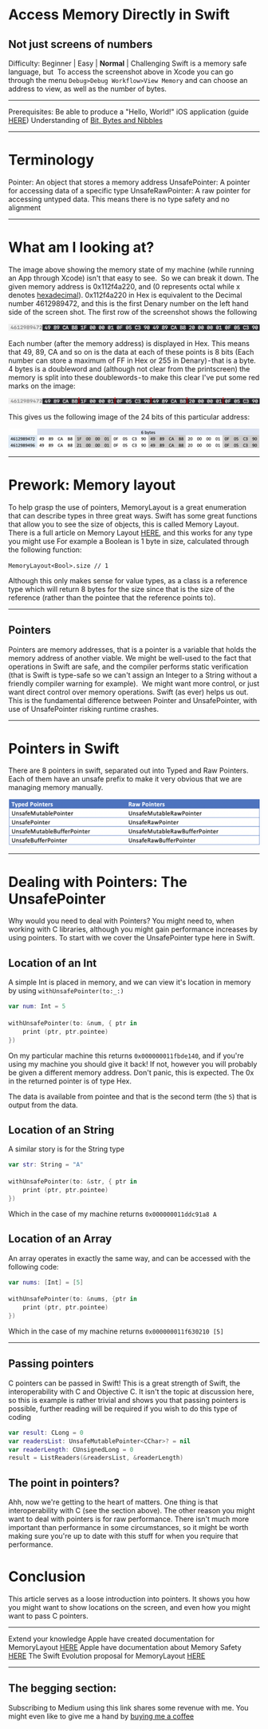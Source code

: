 # Access Memory Directly in Swift
## Not just screens of numbers

Difficulty: Beginner | Easy | **Normal** | Challenging
Swift is a memory safe language, but 
To access the screenshot above in Xcode you can go through the menu `Debug>Debug Workflow>View Memory` and can choose an address to view, as well as the number of bytes.

---

Prerequisites:
Be able to produce a "Hello, World!" iOS application (guide [HERE](https://medium.com/swlh/your-first-ios-application-using-xcode-9983cf6efb71))
Understanding of [Bit, Bytes and Nibbles](https://medium.com/swlh/swift-bit-byte-and-nibble-6d34fbf2ee78)

---

# Terminology
Pointer: An object that stores a memory address
UnsafePointer: A pointer for accessing data of a specific type
UnsafeRawPointer: A raw pointer for accessing untyped data. This means there is no type safety and no alignment 

---

# What am I looking at?
The image above showing the memory state of my machine (while running an App through Xcode) isn't that easy to see. 
So we can break it down.
The given memory address is 0x112f4a220, and (0 represents octal while x denotes [hexadecimal](https://medium.com/@stevenpcurtis.sc/hexadecimal-in-programming-691ffe32f707)).
0x112f4a220 in Hex is equivalent to the Decimal number 4612989472, and this is the first Denary number on the left hand side of the screen shot.
The first row of the screenshot shows the following 

![image](Images/1*uhyMM_AgQMGsuQehV9dkKA.png)

Each number (after the memory address) is displayed in Hex. This means that 49, 89, CA and so on is the data at each of these points is 8 bits (Each number can store a maximum of FF in Hex or 255 in Denary) - that is a byte.
4 bytes is a doubleword and (although not clear from the printscreen) the memory is split into these doublewords - to make this clear I've put some red marks on the image:

![image](Images/1*NLw-X44uJ2C7KO5eeHJs6A.png)

This gives us the following image of the 24 bits of this particular address:

![image](Images/1*c8Ynto1OjNXBrrgS1vEpOg.png)

---

# Prework: Memory layout
To help grasp the use of pointers, MemoryLayout is a great enumeration that can describe types in three great ways.
Swift has some great functions that allow you to see the size of objects, this is called Memory Layout. There is a full article on Memory Layout [HERE](https://medium.com/@stevenpcurtis.sc/memorylayout-in-swift-c4e70bb32e3f), and this works for any type you might use
For example a Boolean is 1 byte in size, calculated through the following function:

`MemoryLayout<Bool>.size // 1`

Although this only makes sense for value types, as a class is a reference type which will return 8 bytes for the size since that is the size of the reference (rather than the pointee that the reference points to).

---

## Pointers
Pointers are memory addresses, that is a pointer is a variable that holds the memory address of another viable.
We might be well-used to the fact that operations in Swift are safe, and the compiler performs static verification (that is Swift is type-safe so we can't assign an Integer to a String without a friendly compiler warning for example). 
We might want more control, or just want direct control over memory operations. Swift (as ever) helps us out.
This is the fundamental difference between Pointer and UnsafePointer, with use of UnsafePointer risking runtime crashes.

---

# Pointers in Swift
There are 8 pointers in swift, separated out into Typed and Raw Pointers. Each of them have an unsafe prefix to make it very obvious that we are managing memory manually.

![image](Images/1*qxXWT01vm7g54p4xwiPV6A.png)

---

# Dealing with Pointers: The UnsafePointer

Why would you need to deal with Pointers? You might need to, when working with C libraries, although you might gain performance increases by using pointers.
To start with we cover the UnsafePointer type here in Swift.

## Location of an Int

A simple Int is placed in memory, and we can view it's location in memory by using `withUnsafePointer(to:_:)`

```swift
var num: Int = 5

withUnsafePointer(to: &num, { ptr in
    print (ptr, ptr.pointee)
})
```

On my particular machine this returns `0x000000011fbde140`, and if you're using my machine you should give it back! If not, however you will probably be given a different memory address. Don't panic, this is expected. The 0x in the returned pointer is of type Hex.

The data is available from pointee and that is the second term (the `5`) that is output from the data.

## Location of an String

A similar story is for the String type 

```swift
var str: String = "A"

withUnsafePointer(to: &str, { ptr in
    print (ptr, ptr.pointee)
})
```

Which in the case of my machine returns `0x000000011ddc91a8 A`

## Location of an Array

An array operates in exactly the same way, and can be accessed with the following code:

```swift
var nums: [Int] = [5]

withUnsafePointer(to: &nums, {ptr in
    print (ptr, ptr.pointee)
})
```

Which in the case of my machine returns `0x000000011f630210 [5]`

---

## Passing pointers

C pointers can be passed in Swift! This is a great strength of Swift, the interoperability with C and Objective C.
It isn't the topic at discussion here, so this is example is rather trivial and shows you that passing pointers is possible, further reading will be required if you wish to do this type of coding

```swift
var result: CLong = 0
var readersList: UnsafeMutablePointer<CChar>? = nil
var readerLength: CUnsignedLong = 0
result = ListReaders(&readersList, &readerLength)
```

## The point in pointers?

Ahh, now we're getting to the heart of matters. One thing is that interoperability with C (see the section above). The other reason you might want to deal with pointers is for raw performance.
There isn't much more important than performance in some circumstances, so it might be worth making sure you're up to date with this stuff for when you require that performance.

# Conclusion

This article serves as a loose introduction into pointers. It shows you how you might want to show locations on the screen, and even how you might want to pass C pointers.

---

Extend your knowledge
Apple have created documentation for MemoryLayout [HERE](https://developer.apple.com/documentation/swift/memorylayout)
Apple have documentation about Memory Safety [HERE](https://medium.com/r/?url=https%3A%2F%2Fdocs.swift.org%2Fswift-book%2FLanguageGuide%2FMemorySafety.html)
The Swift Evolution proposal for MemoryLayout [HERE](https://github.com/apple/swift-evolution/blob/9cf2685293108ea3efcbebb7ee6a8618b83d4a90/proposals/0101-standardizing-sizeof-naming.md)

---

## The begging section:
Subscribing to Medium using this link shares some revenue with me.
You might even like to give me a hand by [buying me a coffee](https://www.buymeacoffee.com/stevenpcuri)
